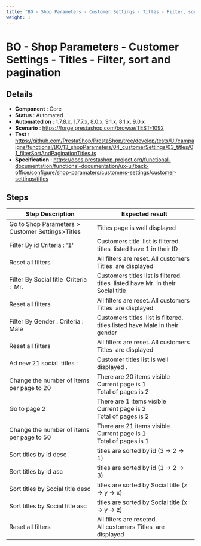 ```yaml
---
title: "BO - Shop Parameters - Customer Settings - Titles - Filter, sort and pagination"
weight: 1
---
```


# BO - Shop Parameters - Customer Settings - Titles - Filter, sort and pagination
## Details
* **Component** : Core
* **Status** : Automated
* **Automated on** : 1.7.8.x, 1.7.7.x, 8.0.x, 9.1.x, 8.1.x, 9.0.x
* **Scenario** : https://forge.prestashop.com/browse/TEST-1092
* **Test** : https://github.com/PrestaShop/PrestaShop/tree/develop/tests/UI/campaigns/functional/BO/13_shopParameters/04_customerSettings/03_titles/01_filterSortAndPaginationTitles.ts
* **Specification** : https://docs.prestashop-project.org/functional-documentation/functional-documentation/ux-ui/back-office/configure/shop-paramaters/customers-settings/customer-settings/titles

## Steps
| Step Description | Expected result |
| ----- | ----- |
| Go to Shop Parameters > Customer Settings>Titles | Titles page is well displayed |
| Filter By id Criteria : '1' | Customers title  list is filtered. titles  listed have 1 in their ID |
| Reset all filters | All filters are reset. All customers Titles  are displayed |
| Filter By Social title  Criteria :  Mr. | Customers titles list is filtered. titles  listed have Mr. in their Social title |
| Reset all filters | All filters are reset. All customers Titles  are displayed |
| Filter By Gender . Criteria : Male | Customers titles  list is filtered. titles listed have Male in their gender |
| Reset all filters | All filters are reset. All customers Titles  are displayed |
| Ad new 21 social  titles : | Customer titles list is well displayed . |
| Change the number of items per page to 20 | There are 20 items visible<br>Current page is 1<br>Total of pages is 2 |
| Go to page 2 | There are 1 items visible<br>Current page is 2<br>Total of pages is 2 |
| Change the number of items per page to 50 | There are 21 items visible<br>Current page is 1<br>Total of pages is 1 |
| Sort titles by id desc | titles are sorted by id (3 -> 2 -> 1) |
| Sort titles by id asc | titles are sorted by id (1 -> 2 -> 3) |
| Sort titles by Social title desc | titles are sorted by Social title (z -> y -> x) |
| Sort titles by Social title asc | titles are sorted by Social title (x -> y -> z) |
| Reset all filters | All filters are reseted. <br>All customers Titles  are displayed |
